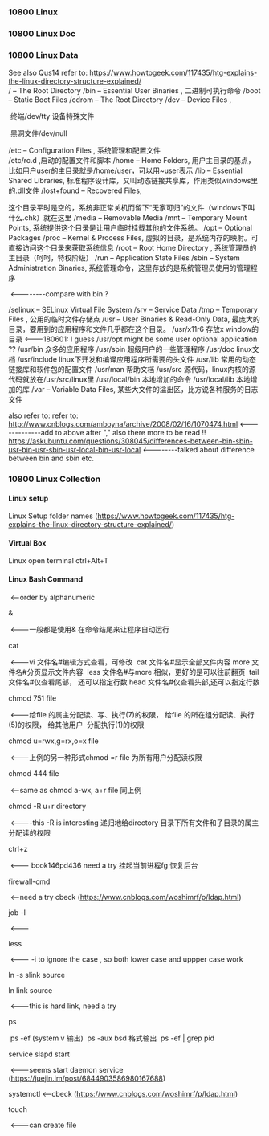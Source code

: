 ### 10800 Linux 

### 10800 Linux Doc

### 10800 Linux Data

See also Qus14
refer to: https://www.howtogeek.com/117435/htg-explains-the-linux-directory-structure-explained/
​             
/      – The Root Directory
/bin  – Essential User Binaries          ,  二进制可执行命令
/boot – Static Boot Files
/cdrom – The Root Directory
/dev – Device Files                 ,

​                   终端/dev/tty  设备特殊文件  

​                   黑洞文件/dev/null

/etc – Configuration Files , 系统管理和配置文件  
​      /etc/rc.d                                         ,启动的配置文件和脚本
/home – Home Folders, 用户主目录的基点，比如用户user的主目录就是/home/user，可以用~user表示
/lib – Essential Shared Libraries,      标准程序设计库，又叫动态链接共享库，作用类似windows里的.dll文件 
/lost+found – Recovered Files,      

​           这个目录平时是空的，系统非正常关机而留下“无家可归”的文件（windows下叫什么.chk）就在这里 
/media – Removable Media
/mnt – Temporary Mount Points,   系统提供这个目录是让用户临时挂载其他的文件系统。
/opt – Optional Packages
/proc – Kernel & Process Files,    虚拟的目录，是系统内存的映射。可直接访问这个目录来获取系统信息
/root – Root Home Directory             , 系统管理员的主目录（呵呵，特权阶级） 
/run – Application State Files
/sbin – System Administration Binaries,    系统管理命令，这里存放的是系统管理员使用的管理程序

​          <--------compare with bin ? 

/selinux – SELinux Virtual File System
/srv – Service Data
/tmp – Temporary Files                                 , 公用的临时文件存储点 
/usr – User Binaries & Read-Only Data,     最庞大的目录，要用到的应用程序和文件几乎都在这个目录。
/usr/x11r6 存放x window的目录                 <---180601: I guess /usr/opt might be some user optional application ??
/usr/bin 众多的应用程序 
/usr/sbin 超级用户的一些管理程序 
/usr/doc linux文档 
/usr/include linux下开发和编译应用程序所需要的头文件 
/usr/lib 常用的动态链接库和软件包的配置文件 
/usr/man 帮助文档 
/usr/src 源代码，linux内核的源代码就放在/usr/src/linux里 
/usr/local/bin 本地增加的命令 
/usr/local/lib 本地增加的库
/var – Variable Data Files,                       某些大文件的溢出区，比方说各种服务的日志文件


 also refer to:   refer to:  http://www.cnblogs.com/amboyna/archive/2008/02/16/1070474.html
                              <-------------add to above after ","  also there more to be read !!
https://askubuntu.com/questions/308045/differences-between-bin-sbin-usr-bin-usr-sbin-usr-local-bin-usr-local
              <--------talked about difference between bin and sbin etc. 

### 10800 Linux Collection

#### Linux setup

Linux Setup folder names (https://www.howtogeek.com/117435/htg-explains-the-linux-directory-structure-explained/)



#### Virtual Box

Linux open terminal   ctrl+Alt+T 

#### Linux Bash Command

​      <--order by alphanumeric 

&

​     <---一般都是使用& 在命令结尾来让程序自动运行

cat 

​          <---vi 文件名#编辑方式查看，可修改
​                cat 文件名#显示全部文件内容
​                more 文件名#分页显示文件内容
​                less 文件名#与more 相似，更好的是可以往前翻页
​                tail 文件名#仅查看尾部， 还可以指定行数
​                head 文件名#仅查看头部,还可以指定行数

chmod 751 file

​           <---给file 的属主分配读、写、执行(7)的权限， 给file 的所在组分配读、执行(5)的权限， 给其他用户
​                  分配执行(1)的权限

chmod  u=rwx,g=rx,o=x   file 

​           <---上例的另一种形式chmod =r file 为所有用户分配读权限

chmod 444  file 

​             <--same as chmod  a-wx, a+r    file    同上例

chmod -R u+r directory 

​              <----this -R is interesting 递归地给directory 目录下所有文件和子目录的属主分配读的权限

ctrl+z 

​             <--- book146pd436 need a try  挂起当前进程fg 恢复后台

firewall-cmd    

​              <--need a try   cbeck (https://www.cnblogs.com/woshimrf/p/ldap.html)

job -l

​            <---

less 

​           <--- -i to ignore the case , so both lower case and uppper case work

ln -s slink source

ln link source

​           <---this is hard link, need a try

ps 

​     ps -ef (system v 输出)
​     ps -aux bsd 格式输出
​     ps -ef | grep pid

service slapd start  

​             <---seems start daemon service (https://juejin.im/post/6844903586980167688)

systemctl           <--cbeck (https://www.cnblogs.com/woshimrf/p/ldap.html)

touch 

​           <---can create file 